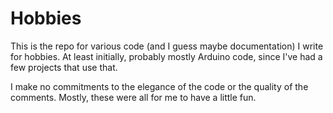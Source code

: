 # Hobbies

This is the repo for various code (and I guess maybe documentation) I write for hobbies.  At least initially, probably mostly Arduino code, since I've had a few projects that use that.  

I make no commitments to the elegance of the code or the quality of the comments.  Mostly, these were all for me to have a little fun.
